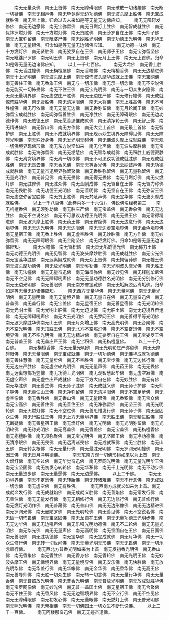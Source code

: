 <!-- { "loadSidebar": true } -->
　　南无无量众佛　南无上首佛　南无无障碍眼佛　南无破散一切诸趣佛　南无断一切疑佛　南无无相声佛　南无毕竟得无边功德佛　南无波头摩上胜佛　南无宝成就胜佛　南无宝上佛。归命过去未来如是等无量无边佛应知。
　　南无无障碍发修佛　南无无边愿佛　南无宝弥留佛　南无日燃灯上胜佛　南无智成就胜佛　南无优钵罗燃灯佛　南无十方燃灯佛　南无贤胜佛　南无莎罗自在王佛　南无师子佛　南无大宝弥留佛　南无毗婆尸佛　南无妙胜光明佛　南无功德王光明佛　南无华王佛　南无无量眼佛。归命如是等无量无边诸佛应知。
　　南无功德一味佛　南无十方燃灯佛　南无贤胜佛　南无娑罗自在王佛　南无师子王佛　南无宝弥留坚佛　南无毗婆尸罗佛　南无明王佛　南无上首佛　南无月上王佛　南无无上首佛。归命如是等无量无边诸佛应知。
　　以上一千七百佛。
　　南无大龙佛　南无香上胜佛　南无香胜幢佛　南无栴檀屋佛　南无香幢佛　南无栴檀香佛　南无无边精进佛　南无十上光明佛　南无波头摩上佛　南无惊怖波头摩华成就上王佛　南无宝网佛　南无善住王佛　南无香象王佛　南无与一切乐佛　南无示一切念佛　南无不空说佛　南无能灭一切怖畏佛　南无不住王佛　南无宝光明佛　南无与一切众生安隐佛　南无观无量境界佛　南无虚空庄严胜佛　南无无边庄严佛　南无修行幢佛　南无成就惊怖胜华佛　南无贤胜佛　南无清净眼佛　南无大将佛　南无上胜高佛　南无不可胜幢佛　南无可依佛　南无无量无边佛　南无香弥留佛　南无月轮闻王佛　南无妙弥留宝成就胜佛　南无闻弥留善胜佛　南无净胜佛　南无无障碍眼佛　南无无边功德作佛　南无威德王佛　南无愿善思惟成就佛　南无清净轮王佛　南无智上佛　南无精进仙佛　南无智山佛　南无方作佛　南无大会上首佛　南无最上首佛　南无智护佛　南无上胜佛　南无不成就境界佛　南无现示众生境界无障碍见佛　南无无障碍光明佛　南无殊妙身佛　南无发光明无碍佛　南无佛波头摩上成就胜佛　南无观一切佛境界现佛形佛　南无东方说坚如来　南无化声佛　南无波头摩胜佛　南无宝成就胜佛　南无海弥留佛　南无无垢慧佛　南无智华成就佛　南无积胜上威德寂静佛　南无离贪境界佛　南无离一切取佛　南无不可思议功德成就胜佛　南无现成就胜佛　南无无畏去佛　南无香风佛　南无无等香光佛　南无云妙鼓声佛　南无功德成就胜佛　南无无量奋迅境界弥留聚佛　南无香胜弥留佛　南无无量弥留佛　南无无量光明佛　南无普见佛　南无无畏佛　南无得无畏佛　南无月燃灯佛　南无火燃灯佛　南无胜修佛　南无胜众佛　南无金刚成佛　南无智自在王佛　南无智力称佛　南无无畏胜佛　南无功德王光明佛　南无善明佛　南无坚自在王佛　南无弥留王佛　南无虚空弥留宝胜佛　南无贤上胜佛　南无梵吼声佛　南无宝华佛　南无波头摩成就胜佛。
　　以上一千八百佛（此卷内多一十六位）。
佛说佛名经卷第三
　　南无栴檀香佛　南无须弥劫佛　南无胜庄严佛　南无宝盖佛　南无香象佛　南无无边胜佛　南无不空说名佛　南无不可思议功德王光明佛　南无无畏王佛　南无常得精进佛　南无波头摩上胜佛　南无药王佛　南无安隐佛　南无无边意行佛　南无无边境界佛　南无无边光明佛　南无无边眼佛　南无无边虚空境界佛　南无金色境界佛　南无星宿王佛　南无香上胜佛　南无虚空胜佛　南无妙胜佛　南无方作佛　南无妙弥留佛　南无无障碍眼佛　南无金刚坚佛　南无炬燃灯佛。归命如是等无量无边诸佛应知。
　　南无火幢佛　南无智积佛　南无贤无垢威德光佛　南无称力王佛　南无功德王光明佛　南无见智佛　南无波头摩妙胜佛　南无成就胜佛　南无宝光佛　南无宝莲华胜佛　南无远离疑成就佛　南无众上首佛　南无拘留孙佛　南无幢王佛　南无波头摩功德佛　南无放光明佛　南无弥勒佛　南无光明波头摩光佛　南无胜王佛　南无法幢佛　南无无量奋迅佛　南无海须弥佛　南无妙见佛　南无释迦牟尼佛　南无不空见佛　南无无障碍吼声佛　南无无量功德胜名光明佛　南无无分别修行佛　南无无边光明佛　南无善眼佛　南无南方普宝藏佛　南无无垢解脱远离垢佛。归命如是等无量无边诸佛应知。
　　南无西方无量华佛　南无无量照佛　南无无量光明佛　南无无量明佛　南无无量境界佛　南无无量自在佛　南无无量奋迅佛　南无普盖佛　南无盖行佛　南无宝盖佛　南无星宿王佛　南无善星宿佛　南无光明轮佛　南无光明王佛　南无光明上胜佛　南无无边见佛　南无胜王佛　南无无边境界奋迅佛　南无无障碍吼声佛　南无大云光明佛　南无罗网王佛　南无善得平等光明佛　南无波头摩胜华佛南无山王佛　南无月众增上佛　南无高光明佛　南无合聚佛　南无不空光明佛　南无顶胜王佛　南无北方不空燃灯佛　南无不空奋迅佛　南无不空境界佛　南无不空光明佛　南无无边精进佛　南无娑罗自在王佛　南无宝娑罗王佛　南无普盖王佛　南无盖庄严王佛　南无宝积佛　南无栴檀屋佛。
　　以上一千九百佛。
　　南无栴檀香佛　南无无量光明佛　南无光明轮庄严弥留佛　南无无障碍眼佛　南无无量眼佛　南无宝成就佛　南无一切功德佛　南无佛华成就功德佛　南无善住慧佛　南无无量步佛　南无不空胜佛　南无宝步佛　南无无边修行佛　南无无边庄严胜佛　南无虚空轮光明佛　南无无量声佛　南无药王佛　南无无畏佛　南无远离惊怖毛竖佛　南无功德王光明佛　南无观智慧起华佛　南无虚空寂佛　南无虚空声佛　南无虚空庄严成就佛　南无下方大自在佛　南无妙胜佛　南无有佛　南无华胜佛　南无善生佛　南无师子胜佛　南无成就义佛　南无师子护佛　南无师子钾佛　南无善住山王佛　南无净弥留佛　南无清净眼佛　南无不空足步佛　南无虚空像佛　南无香胜佛　南无香山佛　南无无量眼佛　南无香积佛　南无宝众佛　南无宝高佛　南无善住佛　南无善住王佛　南无净弥留佛　南无坚王佛　南无光明轮佛　南无火燃灯佛　南无不空过佛　南无善思惟发行佛　南无师子佛　南无坚固众生佛　南无行胜住王佛　南无上方无量境界佛　南无胜王佛　南无精进胜佛　南无断疑佛　南无善星宿王佛　南无燃灯佛　南无光明佛　南无光明弥留佛　南无光明轮佛　南无称光明佛　南无高盖佛　南无香盖佛　南无宝盖佛　南无栴檀香佛　南无栴檀胜佛　南无须弥聚佛　南无宝光明佛　南无坚固王佛　南无净功德佛　南无清净眼佛　南无无畏佛　南无远离诸畏佛　南无成就积佛　南无宝胜佛　南无山王佛　南无转女根佛　南无无量行佛　南无最胜光明佛　南无罗网光明幢佛　南无因王佛　南无日月净明德佛。
　　南无东南方观一切佛形镜如来以为上首　南无火燃灯佛　南无空过佛　南无华觉奋迅佛　南无罗网光明佛　南无无量光明华王佛　南无宝坚固佛　南无初发心转轮佛　南无华积佛　南无千上光明佛　南无不动步佛　南无无量迹步佛　南无无量愿佛　南无无边愿佛。
　　以上二千佛。
　　南无无边境界佛　南无不定愿佛　南无转胎佛　南无转诸难佛　南无不行念佛　南无成就一切念佛　南无虚空佛　南无有胜佛。
　　南无西南方成就义如来为上首。南无成就义发行佛　南无成就焰佛　南无成就义胜佛　南无善焰佛　南无常发行佛　南无善住佛　南无无量发行佛　南无无相修行佛　南无无边修行佛　南无普修行佛　南无燃灯光明作佛　南无普藏佛　南无普山佛　南无无边形像佛　南无无边精进佛　南无罗网光佛　南无曼陀罗佛　南无光明轮佛　南无善见佛　南无不空说名佛　南无破一切怖畏佛　南无宝坚固佛　南无龙自在王佛　南无无量功德王光明步佛　南无无边华佛　南无无边吼声佛　南无乐积光明功德佛　南无不二轮佛　南无无量光明佛　南无华光佛　南无无量声佛　南无高明佛　南无坚固自在王佛　南无日面佛　南无善眼佛　南无胜功德佛　南无宝华佛　南无宝成就佛　南无月华佛　南无一切众生修行佛　南无转一切世间佛　南无无量光明无形佛　南无无畏佛　南无一切乐念顺行佛。
　　南无西北方普香光明如来为上首　南无发初香光明佛　南无香山佛　南无香象佛　南无香胜佛　南无香身佛　南无香轮佛　南无光明王佛　南无妙波头摩王佛　南无佛境界佛　南无无量境界佛　南无安乐佛　南无快胜佛　南无放光明华佛　南无华盖行佛　南无华帐佛　南无金华佛　南无香华佛　南无高王佛　南无善导师佛　南无胜一切众生佛　南无转一切念佛　南无无量行华佛　南无无量香佛　南无普照放光明佛　南无普香光明佛　南无普放光明佛　南无放成就胜华佛　南无宝罗网像佛　南无妙光佛　南无普一盖国土佛　南无星宿王佛　南无合聚佛　南无不住王佛　南无香风佛　南无无边智境界佛　南无不空行佛　南无不空见佛　南无无障碍眼佛　南无初发心佛　南无无量眼佛　南无燃灯上佛　南无普光明佛　南无照光明佛　南无帝相佛　南无一切佛国土一切众生不断乐说佛。
　　以上二千一百佛。
　　南无阿楼那奋迅佛　南无无迹奋迅佛。
